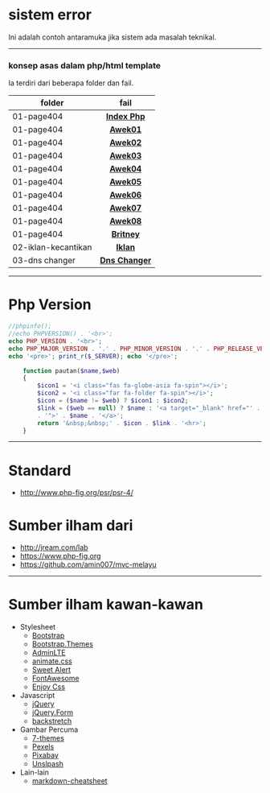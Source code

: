 # sistem error
Ini adalah contoh antaramuka jika sistem ada masalah teknikal.

___
### konsep asas dalam php/html template
Ia terdiri dari beberapa folder dan fail.

folder              | fail
------------------- | :----------:
01-page404          | [**Index Php**](./01-page404/index.php)
01-page404          | [**Awek01**](./01-page404/awek01.html)
01-page404          | [**Awek02**](./01-page404/awek02.html)
01-page404          | [**Awek03**](./01-page404/awek03.html)
01-page404          | [**Awek04**](./01-page404/awek04.html)
01-page404          | [**Awek05**](./01-page404/awek05.html)
01-page404          | [**Awek06**](./01-page404/awek06.html)
01-page404          | [**Awek07**](./01-page404/awek07.html)
01-page404          | [**Awek08**](./01-page404/awek08.html)
01-page404          | [**Britney**](./01-page404/britney-spear01.html)
02-iklan-kecantikan | [**Iklan**](./02-iklan-kecantikan)
03-dns changer | [**Dns Changer**](./03-dnschanger)

___
# Php Version

```php
//phpinfo();
//echo PHPVERSION() . '<br>';
echo PHP_VERSION . '<br>';
echo PHP_MAJOR_VERSION . '.' . PHP_MINOR_VERSION . '.' . PHP_RELEASE_VERSION . '<br>';
echo '<pre>'; print_r($_SERVER); echo '</pre>';
```

```php
	function pautan($name,$web)
	{
		$icon1 = '<i class="fas fa-globe-asia fa-spin"></i>';
		$icon2 = '<i class="far fa-folder fa-spin"></i>';
		$icon = ($name != $web) ? $icon1 : $icon2;
		$link = ($web == null) ? $name : '<a target="_blank" href="' . $web
		. '">' . $name . '</a>';
		return '&nbsp;&nbsp;' . $icon . $link . '<hr>';
	}
```

___
# Standard
* http://www.php-fig.org/psr/psr-4/

# Sumber ilham dari
* http://jream.com/lab
* https://www.php-fig.org
* https://github.com/amin007/mvc-melayu

___
# Sumber ilham kawan-kawan
* Stylesheet
  * [Bootstrap](http://getbootstrap.com)
  * [Bootstrap.Themes](http://bootstrap.themes.guide)
  * [AdminLTE](https://adminlte.io/themes/AdminLTE)
  * [animate.css](https://daneden.github.io/animate.css)
  * [Sweet Alert](http://t4t5.github.io/sweetalert)
  * [FontAwesome](http://fortawesome.github.io/Font-Awesome)
  * [Enjoy Css](https://enjoycss.com)
* Javascript
  * [jQuery](http://jquery.com)
  * [jQuery.Form](http://malsup.com/jquery/form)
  * [backstretch](http://srobbin.com/jquery-plugins/backstretch)
* Gambar Percuma
  * [7-themes](http://7-themes.com)
  * [Pexels](https://pexels.com)
  * [Pixabay](https://pixabay.com)
  * [Unslpash](https://unsplash.com)
* Lain-lain
  * [markdown-cheatsheet](https://guides.github.com/pdfs/markdown-cheatsheet-online.pdf)